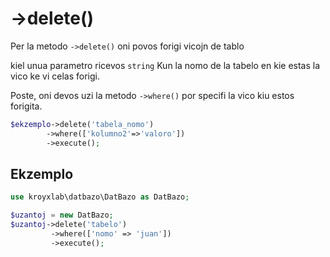# ->delete()

Per la metodo `->delete()` oni povos forigi vicojn de tablo

kiel unua parametro ricevos `string` Kun la nomo de la tabelo en kie estas la vico ke vi celas forigi.

Poste, oni devos uzi la metodo `->where()` por specifi la vico kiu estos forigita.

```php
$ekzemplo->delete('tabela_nomo')
        ->where(['kolumno2'=>'valoro'])
        ->execute();
```

## Ekzemplo

```php
use kroyxlab\datbazo\DatBazo as DatBazo;

$uzantoj = new DatBazo;
$uzantoj->delete('tabelo')
         ->where(['nomo' => 'juan'])
         ->execute();
```